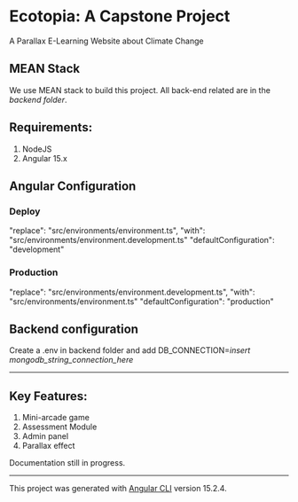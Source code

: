 # Ecotopia: A Capstone Project
A Parallax E-Learning Website about Climate Change

## MEAN Stack
We use MEAN stack to build this project. All back-end related are in the *backend folder*. 

## Requirements:
1. NodeJS
2. Angular 15.x

## Angular Configuration
### Deploy
"replace": "src/environments/environment.ts",
"with": "src/environments/environment.development.ts"
"defaultConfiguration": "development"

### Production
"replace": "src/environments/environment.development.ts",
"with": "src/environments/environment.ts"
"defaultConfiguration": "production"

## Backend configuration
Create a .env in backend folder and add DB_CONNECTION=*insert mongodb_string_connection_here*

---

## Key Features:
1. Mini-arcade game
2. Assessment Module
3. Admin panel
4. Parallax effect

Documentation still in progress.

---

This project was generated with [Angular CLI](https://github.com/angular/angular-cli) version 15.2.4.
